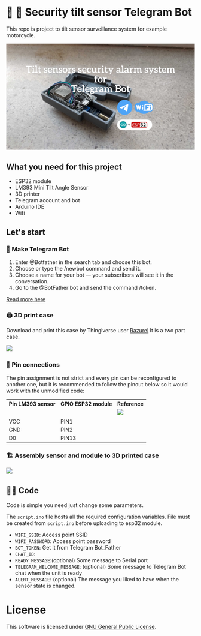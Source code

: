 # 🚨 🤖 Security tilt sensor Telegram Bot 
>
This repo is project to tilt sensor surveillance system for example motorcycle. 

![Sensor and the 3D printed case](./images/tilt-sensor03.jpeg)


## What you need for this project

* ESP32 module
* LM393 Mini Tilt Angle Sensor
* 3D printer 
* Telegram account and bot
* Arduino IDE
* Wifi



## Let's start

### 🤖 Make Telegram Bot

1. Enter @Botfather in the search tab and choose this bot.
2. Choose or type the /newbot command and send it.
3. Choose a name for your bot — your subscribers will see it in the conversation. 
4. Go to the @BotFather bot and send the command /token.

[Read more here](https://sendpulse.com/knowledge-base/chatbot/create-telegram-chatbot)



### 🖨 3D print case

Download and print this case by Thingiverse user [Razurel](https://www.thingiverse.com/thing:3799608)
It is a two part case. 

<image src="./images/tilt-sensor02.jpeg" />

>

### 🥽 Pin connections

The pin assignment is not strict and every pin can be reconfigured to another one, but it is recommended to follow the pinout below so it would work with the unmodified code:

<table>
    <tr>
        <th>Pin LM393 sensor</th>
        <th>GPIO ESP32 module</th>
        <th>Reference</th>
    </tr>
    <tr>
        <td></td>
        <td></td>
        <td>
            <image src="./images/pin-connections.jpeg" />
        </td>
    </tr>
    <tr>
        <td>VCC</td>
        <td>PIN1</td>
         <td></td>
    </tr>
    <tr>
        <td>GND</td>
        <td>PIN2</td>
         <td></td>
    </tr>
    <tr>
        <td>D0</td>
        <td>PIN13</td>
        <td></td>
    </tr>
</table>


>

### 🏗 Assembly sensor and module to 3D printed case

<image src="./images/tilt-sensor01.jpg" />

## 🧑‍💻 Code

Code is  simple you need just change some parameters.

The `script.ino` file hosts all the required configuration variables. 
File must be created from `script.ino` before uploading to esp32 module.

* `WIFI_SSID`: Access point SSID
* `WIFI_PASSWORD`: Access point password
* `BOT_TOKEN`: Get it from Telegram Bot_Father
* `CHAT_ID`: 
* `READY_MESSAGE`:(optional) Some message to Serial port 
* `TELEGRAM_WELCOME_MESSAGE`: (optional) Some message to Telegram Bot chat when the unit is ready
* `ALERT_MESSAGE`: (optional) The message you liked to have when the sensor state is changed.


# License

This software is licensed under [GNU General Public License](https://en.wikipedia.org/wiki/GNU_General_Public_License).
